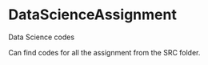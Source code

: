 # DataScienceAssignment
Data Science codes

Can find codes for all the assignment from the SRC folder.
